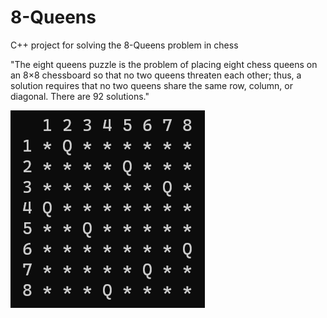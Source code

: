 # 8-Queens
C++ project for solving the 8-Queens problem in chess

"The eight queens puzzle is the problem of placing eight chess queens on an 8×8 
chessboard so that no two queens threaten each other; thus, a solution requires 
that no two queens share the same row, column, or diagonal. There are 92 solutions."

![screenshot](https://github.com/MrCars0n/8-Queens/blob/main/Screenshot.png)
